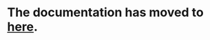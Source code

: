 
# The documentation has moved to [here](https://pandoa.github.io/FirebaseFeatures/).
<!--
# [Firebase Features - Documentation](https://www.unrealengine.com/marketplace/en-US/product/firebase-features)

![](https://cdn1.epicgames.com/ue/product/Screenshot/Slide2.PNG-1920x1080-159ca9b10cb2776eb016b999d15a9fc7.jpg)

## Table of Content
0. [Introduction](#0-introduction)
1. [Setup Firebase Features](#1-setup-firebase-features)</br>
  1.1. [Create a Firebase project](#11-create-a-firebase-project).</br>
  1.2. [AdMob Configuration](#12-admob-configuration)</br>
  1.3. [`google-services.json`](#13-google-servicesjson)</br>
  1.4. [Configuration for C++](#14-configuration-for-c)</br>
2. [Firebase Components](#2-firebase-components)</br>
  2.1. [AdMob](#21-admob)</br>
  2.2. [Analytics](#22-analytics)</br>
  2.3. [Auth](#23-auth)</br>
  2.4. [Cloud Firestore](#24-cloud-firestore)</br>
  2.5. [Cloud Functions](#25-cloud-functions)</br>
  2.6. [Cloud Messaging](#26-cloud-messaging)</br>
  2.7. [Cloud Storage](#27-cloud-storage)</br>
  2.8. [Dynamic Links](#28-dynamic-links)</br>
  2.9. [Realtime Database](#29-realtime-database)</br>
  2.10. [Remote Config](#210-remote-config)</br>
3. [Troubleshoting](#3-troubleshoting)
4. [Support](#4-support)

# 0. Introduction
Firebase - Features allows you to easily use the Firebase C++ SDK within Unreal Engine. Go full Blueprints without touching a single line of C++, full C++ with an API totally written for Unreal Engine 4 C++ or mix both easily.

# 1. Setup Firebase Features
## 1.1. Create a Firebase project.
To use Firebase, you need a Firebase project. To create one, go to [the Firebase Console](https://console.firebase.google.com/u/0/), click on `Add a project` and fill the fields asked for your new project.
## 1.2. AdMob Configuration
If you plan to use AdMob, you have to configure it first.
1. Start by going to [AdMob Home Page](https://apps.admob.com/v2/home).  
2. Click `Application` > `Add an Application`. 
3. Once the application is added, go to `Application Settings`
4. Click on `Associate with Firebase`. This last step will ask you your application's package name that you choose while creating your Firebase Project.
5. You now need to go to `Apps` > `YourApp` > `App Settings`, copy the App ID and paste it in `DefaultEngine.ini` with the following structure: 
 ```ini
[Firebase]
AdMobApplicationId="ca-app-pub-XXXXXXXXXXXXXXXX~XXXXXXXXXX"
```
## 1.3. `google-services.json`
To work, Firebase requires the file `google-services.json` (or `GoogleService-Info.plist` for iOS). 
1. Go to `Project Settings > Global Settings` 
2. Click on <img align="center" width="170" height="30" src="https://github.com/Pandoa/FirebaseFeatures/blob/main/Images/download-gs.png?raw=true"> to download the `google-services.json` file.
3. Now that `google-services.json` is downloaded, you need to copy it to `<YourProject>/Services/`.  You can then start the Editor and proceed to the next step.

|:information_source:| If the file is invalid or not placed correctly, you will see an error message in the output log when you start the Editor with the message `Failed to create Firebase Application. Make sure the google-services.json file exists and is valid`. If this message doesn't appear, you can assume it is correctly configured.|
|:--:|:--|

## 1.4. Configuration for C++
This step is only required if you plan to use Firebase Features through C++ code.
Open  `YourProject.Build.cs` and add the following line to your module's constructor:
```csharp
PrivateDependencyModuleNames.Add("FirebaseFeatures");
```
|:warning:|You need to regenerate project files for the includes to work with your code editor.|
|:--:|:--|

## 1.5. Disabling unused modules
If you want to disable a Firebase Module, you can do so by going to your project's configuration > Plugins > Firebase Features.
You can then untick the box of the modules you don't want to use.
![Firebase Features configuration panel](https://github.com/Pandoa/FirebaseFeatures/blob/main/Images/ConfigPanel.png?raw=true)

|:warning:| Disabling a module will skip its initialization. Be careful to not call a method of a module that you disabled.|
|:---:|:---|

# 2. Firebase Components
## 2.1. AdMob
AdMob helps you monetize your mobile app through in-app advertising. Three types of advertising are available.
|:warning:| For development, you should pick a [Sample ad unit ID](https://developers.google.com/admob/android/test-ads#sample_ad_units) or your AdMob account might be flagged. |
|:--:|:---|
### 2.1.1. Setting up AdMob for development  
For development, AdMob displays test ads instead of real ads. To enable test ads there are two possibilities.
#### 2.1.1.1. Using Test Ad IDs
Instead of using created ads' IDs, you can pick the one matching the type of ad you display to automatically use test ads:
|Ad Type| Ad ID|
|:---|:---|
|Banner|	ca-app-pub-3940256099942544/6300978111|
|Interstitial|	ca-app-pub-3940256099942544/1033173712|
|Interstitial Video|	ca-app-pub-3940256099942544/8691691433|
|Rewarded Video|	ca-app-pub-3940256099942544/5224354917|

You would then pass these Ads IDs for the parameter `Ad Unit Id`.

You can read more about these ads IDs [here](https://developers.google.com/admob/android/test-ads#sample_ad_units).
#### 2.1.1.2. Adding the Device ID for Development
A more convenient method to not have to change Ad Unit IDs is to register your device as a Test Device.

To do so:
1. Get your Test Device ID. You get it watching your device logs with `adb logcat` when you launch an ad. A line looking like `AdRequest.Builder.addTestDevice("YOUR_DEVICE_TEST_ID")` will appear in the logs.
2. Each time you load an ad, add your test device ID(s) to the ad request as followed:
![Add Test Device](https://github.com/Pandoa/FirebaseFeatures/blob/main/Images/TestAdDeviceId.png?raw=true)
### 2.1.2. Banner View
<img src="https://developers.google.com/admob/images/format-banner.svg" align="left" width="100"/>
Banners are rectangular ads that occupy a portion of an app's layout. They can be refreshed automatically after a period of time.
</br></br></br>

Here is a simple use case to create a banner, load an add and finally show the ad:
![](https://github.com/Pandoa/FirebaseFeatures/blob/main/Images/CreateBannerView.png?raw=true)
Once the Banner is created, you can manage its behavior with the following methods:
![](https://github.com/Pandoa/FirebaseFeatures/blob/main/Images/BannerViewFunctions.png?raw=true)

### 2.1.3. Interstitial Ads
<img src="https://developers.google.com/admob/images/format-interstitial.svg" align="left" width="100"/>
Interstitial ads are full-page ad format that appear at natural breaks and transitions, such as level completion.
</br></br></br></br>

The following Blueprint code shows how to create an Interstitial Ad, load an ad and finally show it. The ad will then be discarded by your user.
![](https://github.com/Pandoa/FirebaseFeatures/blob/main/Images/CreateInterstitial.png?raw=true)
### 2.1.4. Rewarded Videos
<img src="https://developers.google.com/admob/images/format-rewarded.svg" align="left" width="100"/>
Rewarded videos are ad formats that reward users for watching ads. They are great for monetising free-to-play users.
</br></br></br></br>

Here's how to show a Rewarded Video to your users: you start by binding the reward event to a custom function, you then load the ad with your Ad Unit Id and finally show it when it is loaded.
![](https://github.com/Pandoa/FirebaseFeatures/blob/main/Images/ShowRewardedVideo.png?raw=true)

## 2.2. Analytics
Google Analytics collects usage and behavior data for your app.
### 2.2.1. Before Starting
Firebase Features uses Unreal Engine's analytic system. To use this system as the default system for your project, you have to edit your project's configuration. 
Open `<YourGame>/Config/DefaultEngine.ini` and add the following lines:
```ini
[Analytics]
ProviderModuleName=FirebaseFeatures
```
### 2.2.2. Managing the Analytic Session
You can now start an Analytic Session with the following node:
![](https://github.com/Pandoa/FirebaseFeatures/blob/main/Images/StartAnalyticSession.png?raw=true)
And if you want to end the session, you can call `End Session` at any time:
![](https://github.com/Pandoa/FirebaseFeatures/blob/main/Images/EndAnalyticSession.png?raw=true)
### 2.2.3. Logging Events
Now that the analytic session has started, you can start logging events. Firebase Features offers several methods to easily log different kinds of events:
![](https://github.com/Pandoa/FirebaseFeatures/blob/main/Images/AnalyticLogFunctions.png?raw=true)
### 2.2.4. Going Further
Firebase Features offers other methods to manage analytics. You can safely call them after you started the session.
![](https://github.com/Pandoa/FirebaseFeatures/blob/main/Images/AnalyticsFunctions.png?raw=true)
## 2.3. Auth
You can use Firebase Authentication to allow users to sign in to your app using one or more sign-in methods, including email address and password sign-in, and federated identity providers such as Google Sign-in and Facebook Login.
### 2.3.1. Sign Up new Users
To sign up new users, you need to create a form that allows new users to register with your app using their email address and a password. When a user completes the form, validate the email address and password provided by the user, then pass them to the `Create User with Email and Password`:
![](https://github.com/Pandoa/FirebaseFeatures/blob/main/Images/AuthCreateUser.png?raw=true)
### 2.3.2. Sign In
Firebase offers several methods to sign in:
![](https://github.com/Pandoa/FirebaseFeatures/blob/main/Images/AuthSignIn.png?raw=true)
### 2.3.3. Going Further
The Firebase C++ SDK offers a lot of methods in the `Auth` module. We've converted all of them to Unreal Engine with Blueprint support. However, this documentation won't list all of them and their use. To see and learn how to use them, have a look at [the Official Firebase C++ SDK Documentation](https://firebase.google.com/docs/auth/cpp/start). We have kept the same name for each methods. Futures are replaced with execution pins on asynchronous nodes to keep it easy to use.
## 2.4. Cloud Firestore
Cloud Firestore is a flexible, scalable database for mobile, web, and server development from Firebase and Google Cloud Platform. Like Firebase Realtime Database, it keeps your data in sync across client apps through realtime listeners and offers offline support for mobile and web so you can build responsive apps that work regardless of network latency or Internet connectivity.
### 2.4.1. Get Data from Firestore
![](https://github.com/Pandoa/FirebaseFeatures/blob/main/Images/FirestoreGetData.png?raw=true)
## 2.5. Cloud Functions
Cloud Functions for Firebase is a serverless framework that lets you automatically run backend code in response to events triggered by Firebase features and HTTPS requests. Your JavaScript or TypeScript code is stored in Google's cloud and runs in a managed environment. There's no need to manage and scale your own servers.
### 2.5.1. Call a function
To call a Cloud Function, you have to first retrieve an Https Callable Reference with the node `Get Https Callble`. Once the reference is retrieved, you can call it with a Variant data parameter.
![](https://github.com/Pandoa/FirebaseFeatures/blob/main/Images/CallCloudFunctions.png?raw=true)

## 2.6. Cloud Messaging
Firebase Cloud Messaging (FCM) is a cross-platform messaging solution that lets you reliably send messages at no cost.

Using FCM, you can notify a client app that new email or other data is available to sync. You can send notification messages to drive user re-engagement and retention. For use cases such as instant messaging, a message can transfer a payload of up to 4KB to a client app.
### 2.6.1. Receive a message
To handle Messaging's module events, we have to call the `Listen for Messaging Events` node:
![](https://github.com/Pandoa/FirebaseFeatures/blob/main/Images/MessagingReceiveMessage.png?raw=true)

After that, the execution pin `On Message` is going to fire each time a message is received.
## 2.7. Cloud Storage
Cloud Storage for Firebase lets you upload and share user generated content, such as images and video, which allows you to build rich media content into your apps. Your data is stored in a [Google Cloud Storage](https://cloud.google.com/storage) bucket, an exabyte scale object storage solution with high availability and global redundancy. Cloud Storage lets you securely upload these files directly from mobile devices and web browsers, handling spotty networks with ease.
### 2.7.1 Download a file from Cloud Storage
![](https://github.com/Pandoa/FirebaseFeatures/blob/main/Images/StorageDownloadFile.png?raw=true)
### 2.7.2. Upload a file to Cloud Storage
![](https://github.com/Pandoa/FirebaseFeatures/blob/main/Images/StorageUploadFile.png?raw=true)
## 2.8. Dynamic Links
Firebase Dynamic Links are links that work the way you want, on multiple platforms, and whether or not your app is already installed.
You can listen to Dynamic Links with the `On Dynamic Link Received` node.
![](https://github.com/Pandoa/FirebaseFeatures/blob/main/Images/DynamicLinksEvent.png?raw=true)
## 2.9. Realtime Database
The Firebase Realtime Database stores and synchronizes data using a NoSQL cloud database. Data is synchronized across all clients in realtime, and remains available when your app goes offline.

### 2.9.1. Save data
For basic write operations, you can use the `Set Value` node to save data to a specified reference, replacing any existing data at that path:
![](https://github.com/Pandoa/FirebaseFeatures/blob/main/Images/DatabaseSetValue.png?raw=true)
### 2.9.2. Retrieve data
![](https://github.com/Pandoa/FirebaseFeatures/blob/main/Images/DatabaseGetValue.png?raw=true)
### 2.9.3. Watch data
Realtime Database allows you to react to Database change in realtime. To do so, you just have to setup the listeners and bind the `OnValueChanged` delegate:

![](https://github.com/Pandoa/FirebaseFeatures/blob/main/Images/DatabaseWatchValue.png?raw=true)

There are other events you can listen for as well:
|Event Name|Details|
|:---|:---|
|`OnChildAdded`| Called when a child has been added to the reference watched.|
|`OnChildChanged`| Called when a child of the reference we watch has been modified.|
|`OnChildMoved`| Called when a child of the reference we watch has been moved.|
|`OnChildRemoved`| Called when a child of the reference we watch has been removed.|
|`OnCancelled`| Called when the watch has been cancelled.|
|`OnValueChanged`| Called when the value watched has changed.|



## 2.10. Remote Config
You can use Firebase Remote Config to define parameters in your app and update their values in the cloud, allowing you to modify the appearance and behavior of your app without distributing an app update.

With Firebase Features, you would do the following to get config data from Firebase:
You start by fetching the Remote Config Data from Firebase's server. Once it's done, you activate the fetched data with the `Activate Fetched` node. After that, you can safely get your data to configure your game with the `Get String`, `Get Bool`, `Get Int32`, `Get Float`, `Get Int64` or `Get Data` nodes.
![](https://github.com/Pandoa/FirebaseFeatures/blob/main/Images/RemoteConfigExample.png?raw=true)

# 3. Troubleshoting
## 3.1. Android
If you experience a crash on startup when running your game on Android, you might first want to get the crash reason. To do so, open a terminal and run the following command:
```batch
adb logcat
```
### 3.1.1. `Invalid application ID`
If the logs from `adb` indicate `Invalid application ID`, it means your AdMob application ID is invalid. The crash will disappear once you use the good one available on AdMob page.
|:warning:| The AdMob application ID is not an ad ID. It looks like `ca-app-pub-XXXXXXXXXXXXXXXX~XXXXXXXXXX`.|
|:--:|:---|
### 3.1.2. Error: Cook failed. Editor terminated with exit code `16384`.
If you encounter this issue:
1. Go in the Firebase Console. Click on `Realtime Database` in the left panel and create a new Realtime Database.
2. Download the `google-services.json` again and replace the one in your project with it.

# 4. Support
If you need help, have a feature request or experience troubles, please contact us at [pandores.marketplace@gmail.com](mailto:pandores.marketplace+FirebaseFeatures@gmail.com?subject=Firebase%20Features%20-%20).-->
